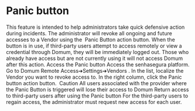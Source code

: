 # Panic button 

This feature is intended to help administrators take quick defensive action during incidents.
The administrator will revoke all ongoing and future accesses to a Vendor using the
 Panic Button
 action button.
When the button is in use, if third-party users attempt to access remotely or view a credential through Domum, they will be immediately logged out. Those who already have access but are not currently using it will not access Domum after this action.
Access the Panic button
Access the senhasegura platform.
Go to 
Domum Remote Access➔Settings➔Vendors
.
In the list, localize the Vendor you want to revoke access to.
In the right column, click the 
Panic button
 action button. 
Caution
All users associated with the provider where the Panic Button is triggered will lose their access to Domum
Return access to third-party users after using the Panic button
For the third-party users to regain access, the administrator must request new access for each user.